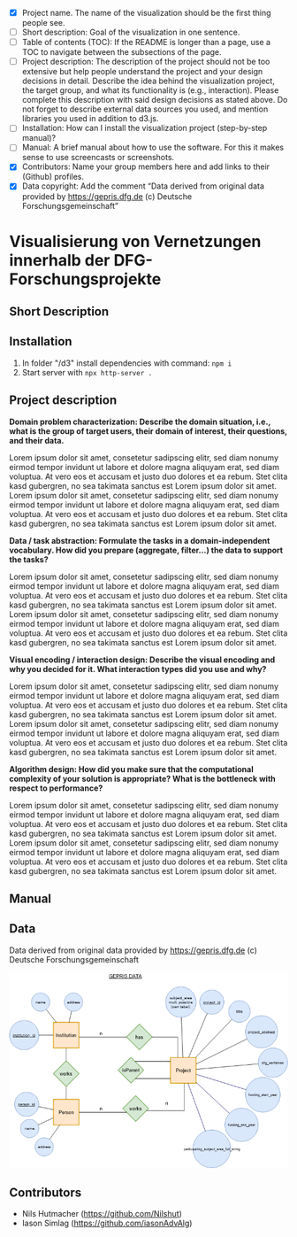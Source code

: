 - [x] Project name. The name of the visualization should be the first thing people see.
- [ ] Short description: Goal of the visualization in one sentence.
- [ ] Table of contents (TOC): If the README is longer than a page, use a TOC to navigate between the subsections of the page.
- [ ] Project description: The description of the project should not be too extensive but help people understand the project and your design decisions in detail. Describe the idea behind the visualization project, the target group, and what its functionality is (e.g., interaction). Please complete this description with said design decisions as stated above. Do not forget to describe external data sources you used, and mention libraries you used in addition to d3.js.
- [ ] Installation: How can I install the visualization project (step-by-step manual)?
- [ ] Manual: A brief manual about how to use the software. For this it makes sense to use screencasts or screenshots.
- [x] Contributors: Name your group members here and add links to their (Github) profiles.
- [x] Data copyright: Add the comment “Data derived from original data provided by https://gepris.dfg.de (c) Deutsche Forschungsgemeinschaft”

# Visualisierung von Vernetzungen innerhalb der DFG-Forschungsprojekte

## Short Description

## Installation

1. In folder "/d3" install dependencies with command: `npm i`
2. Start server with `npx http-server .`

## Project description

__Domain problem characterization: Describe the domain situation, i.e., what is the group of target users, their domain of interest, their questions, and their data.__

Lorem ipsum dolor sit amet, consetetur sadipscing elitr, sed diam nonumy eirmod tempor invidunt ut labore et dolore magna aliquyam erat, sed diam voluptua. At vero eos et accusam et justo duo dolores et ea rebum. Stet clita kasd gubergren, no sea takimata sanctus est Lorem ipsum dolor sit amet. Lorem ipsum dolor sit amet, consetetur sadipscing elitr, sed diam nonumy eirmod tempor invidunt ut labore et dolore magna aliquyam erat, sed diam voluptua. At vero eos et accusam et justo duo dolores et ea rebum. Stet clita kasd gubergren, no sea takimata sanctus est Lorem ipsum dolor sit amet.

__Data / task abstraction: Formulate the tasks in a domain-independent vocabulary. How did you prepare (aggregate, filter...) the data to support the tasks?__

Lorem ipsum dolor sit amet, consetetur sadipscing elitr, sed diam nonumy eirmod tempor invidunt ut labore et dolore magna aliquyam erat, sed diam voluptua. At vero eos et accusam et justo duo dolores et ea rebum. Stet clita kasd gubergren, no sea takimata sanctus est Lorem ipsum dolor sit amet. Lorem ipsum dolor sit amet, consetetur sadipscing elitr, sed diam nonumy eirmod tempor invidunt ut labore et dolore magna aliquyam erat, sed diam voluptua. At vero eos et accusam et justo duo dolores et ea rebum. Stet clita kasd gubergren, no sea takimata sanctus est Lorem ipsum dolor sit amet.

__Visual encoding / interaction design: Describe the visual encoding and why you decided for it. What interaction types did you use and why?__  

Lorem ipsum dolor sit amet, consetetur sadipscing elitr, sed diam nonumy eirmod tempor invidunt ut labore et dolore magna aliquyam erat, sed diam voluptua. At vero eos et accusam et justo duo dolores et ea rebum. Stet clita kasd gubergren, no sea takimata sanctus est Lorem ipsum dolor sit amet. Lorem ipsum dolor sit amet, consetetur sadipscing elitr, sed diam nonumy eirmod tempor invidunt ut labore et dolore magna aliquyam erat, sed diam voluptua. At vero eos et accusam et justo duo dolores et ea rebum. Stet clita kasd gubergren, no sea takimata sanctus est Lorem ipsum dolor sit amet.

__Algorithm design: How did you make sure that the computational complexity of your solution is appropriate? What is the bottleneck with respect to performance?__

Lorem ipsum dolor sit amet, consetetur sadipscing elitr, sed diam nonumy eirmod tempor invidunt ut labore et dolore magna aliquyam erat, sed diam voluptua. At vero eos et accusam et justo duo dolores et ea rebum. Stet clita kasd gubergren, no sea takimata sanctus est Lorem ipsum dolor sit amet. Lorem ipsum dolor sit amet, consetetur sadipscing elitr, sed diam nonumy eirmod tempor invidunt ut labore et dolore magna aliquyam erat, sed diam voluptua. At vero eos et accusam et justo duo dolores et ea rebum. Stet clita kasd gubergren, no sea takimata sanctus est Lorem ipsum dolor sit amet.

## Manual

## Data

Data derived from original data provided by https://gepris.dfg.de (c) Deutsche Forschungsgemeinschaft

![](gepris_data_er.png)

## Contributors

- Nils Hutmacher (https://github.com/Nilshut)
- Iason Simlag (https://github.com/iasonAdvAlg)
